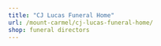 ```yaml
---
title: "CJ Lucas Funeral Home"
url: /mount-carmel/cj-lucas-funeral-home/
shop: funeral directors
---
```

